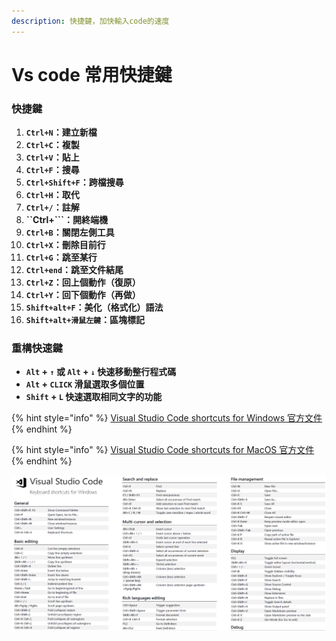 ```yaml
---
description: 快捷鍵，加快輸入code的速度
---
```


# Vs code 常用快捷鍵

### 快捷鍵

1. **`Ctrl+N`：建立新檔**
2. **`Ctrl+C`：複製**
3. **`Ctrl+V`：貼上**
4. **`Ctrl+F`：搜尋**
5. **`Ctrl+Shift+F`：跨檔搜尋**
6. **`Ctrl+H`：取代**
7. **`Ctrl+/`：註解**
8. **``Ctrl+```：開終端機**
9. **`Ctrl+B`：關閉左側工具**
10. **`Ctrl+X`：刪除目前行**
11. **`Ctrl+G`：跳至某行**
12. **`Ctrl+end`：跳至文件結尾**
13. **`Ctrl+Z`：回上個動作（復原）**
14. **`Ctrl+Y`：回下個動作（再做）**
15. **`Shift+alt+F`：美化（格式化）語法**
16. **`Shift+alt+滑鼠左鍵`：區塊標記**

### 重構快速鍵 <a id="&#x597D;&#x7528;&#x7684;&#x91CD;&#x69CB;&#x5FEB;&#x901F;&#x9375;"></a>

*  **`Alt` + `↑` 或 `Alt` + `↓` 快速移動整行程式碼**
*  **`Alt` + `CLICK` 滑鼠選取多個位置**
*  **`Shift` + `L` 快速選取相同文字的功能**

{% hint style="info" %}
[ Visual Studio Code shortcuts for Windows 官方文件](https://code.visualstudio.com/shortcuts/keyboard-shortcuts-windows.pdf)
{% endhint %}

{% hint style="info" %}
 [Visual Studio Code shortcuts for MacOS 官方文件](https://code.visualstudio.com/shortcuts/keyboard-shortcuts-macos.pdf)
{% endhint %}

![](../../.gitbook/assets/image%20%2819%29.png)



